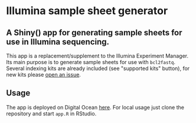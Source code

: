 # Illumina sample sheet generator

## A Shiny() app for generating sample sheets for use in Illumina sequencing.
This app is a replacement/supplement to the Illumina Experiment Manager. Its main purpose is to generate sample sheets for use with `bcl2fastq`. Several indexing kits are already included (see "supported kits" button), for new kits please [open an issue](https://github.com/angelovangel/samplesheet-generator/issues/new?labels=new_kit&title=New+index+kit+request).

## Usage
The app is deployed on Digital Ocean [here](http://165.22.73.243/samplesheet/). For local usage just clone the repository and start `app.R` in RStudio.